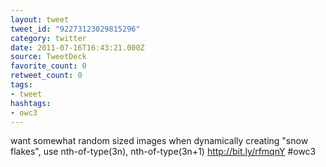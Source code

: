 ```yaml
---
layout: tweet
tweet_id: "92273123029815296"
category: twitter
date: 2011-07-16T16:43:21.000Z
source: TweetDeck
favorite_count: 0
retweet_count: 0
tags:
- tweet
hashtags:
- owc3
---
```


want somewhat random sized images when dynamically creating "snow flakes", use nth-of-type(3n), nth-of-type(3n+1) http://bit.ly/rfmqnY #owc3
